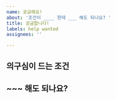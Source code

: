 ```yaml
---
name: 궁금해요!
about: '조건이 ____ 한데 ___ 해도 되나요? '
title: 궁금합니다!
labels: help wanted
assignees: ''

---
```


## 의구심이 드는 조건


## ~~~ 해도 되나요?
